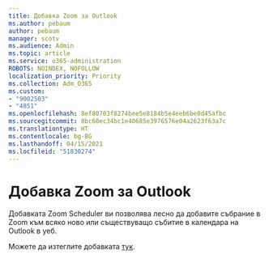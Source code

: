 ```yaml
---
title: Добавка Zoom за Outlook
ms.author: pebaum
author: pebaum
manager: scotv
ms.audience: Admin
ms.topic: article
ms.service: o365-administration
ROBOTS: NOINDEX, NOFOLLOW
localization_priority: Priority
ms.collection: Adm_O365
ms.custom:
- "9002503"
- "4851"
ms.openlocfilehash: 8ef80703f8274bee5e8184b5e4eeb6be0d45afbc
ms.sourcegitcommit: 8bc60ec34bc1e40685e3976576e04a2623f63a7c
ms.translationtype: HT
ms.contentlocale: bg-BG
ms.lasthandoff: 04/15/2021
ms.locfileid: "51830274"
---
```

# <a name="zoom-add-in-for-outlook"></a>Добавка Zoom за Outlook

Добавката Zoom Scheduler ви позволява лесно да добавите събрание в Zoom към всяко ново или съществуващо събитие в календара на Outlook в уеб.

Можете да изтеглите добавката [тук](https://go.microsoft.com/fwlink/?linkid=2126413).
 